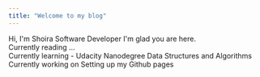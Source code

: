 ```yaml
---
title: "Welcome to my blog"
---
```


Hi, I'm Shoira
Software Developer
I'm glad you are here. <br/>
Currently reading ... <br/>
Currently learning - Udacity Nanodegree Data Structures and Algorithms <br/>
Currently working on Setting up my Github pages <br/>
